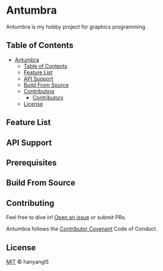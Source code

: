# Antumbra

Antumbra is my hobby project for graphics programming.

<!-- [![standard-readme compliant](https://img.shields.io/badge/readme%20style-standard-brightgreen.svg?style=flat-square)](https://github.com/RichardLitt/standard-readme) -->

## Table of Contents

- [Antumbra](#antumbra)
  - [Table of Contents](#table-of-contents)
  - [Feature List](#feature-list)
  - [API Support](#api-support)
  - [Build From Source](#build-from-source)
  - [Contributing](#contributing)
    - [Contributors](#contributors)
  - [License](#license)

## Feature List

## API Support

<!-- Metal for macOS and iOS
Vulkan 1.3 for Windows, Linux, macOS
DirectX12 for Windows -->

## Prerequisites

<!-- - 64-bit processor and operating system
- C++17 capable compiler
- CMake 3.21(or later)
- boost::container is required for Apple Clang on macOS
- Vulkan SDK 1.3 for debuging
- latest Windows SDK for DirectX12 -->

## Build From Source

<!-- - Clone the project and its submodules.
`git clone https://github.com/hanyangl5/antumbra.git --recursive`
- Generate project using cmake
`cmake . -B build -G <generator>`

antumbra has been tested configured successfully with Ninja/Unix Makefiles/Visual Studio/Xcode

- Compile and run tests or samples. -->

## Contributing

Feel free to dive in! [Open an issue](https://github.com/RichardLitt/standard-readme/issues/new) or submit PRs.

Antumbra follows the [Contributor Covenant](http://contributor-covenant.org/version/1/3/0/) Code of Conduct.

## License

[MIT](LICENSE) © hanyangl5

